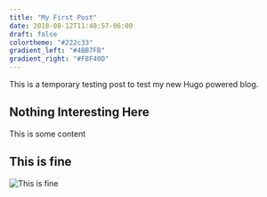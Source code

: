 ```yaml
---
title: "My First Post"
date: 2018-08-12T11:40:57-06:00
draft: false
colortheme: "#222c33"
gradient_left: "#4BB7FB"
gradient_right: "#F8F40D"
---
```


This is a temporary testing post to test my new Hugo powered blog.

## Nothing Interesting Here
This is some content

## This is fine
![This is fine](/post/images/this-is-fine.jpg)
